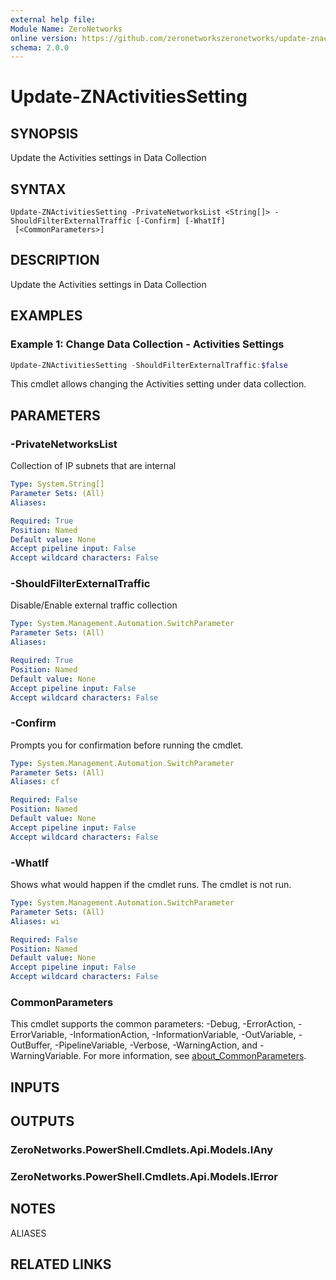 ```yaml
---
external help file:
Module Name: ZeroNetworks
online version: https://github.com/zeronetworkszeronetworks/update-znactivitiessetting
schema: 2.0.0
---
```


# Update-ZNActivitiesSetting

## SYNOPSIS
Update the Activities settings in Data Collection

## SYNTAX

```
Update-ZNActivitiesSetting -PrivateNetworksList <String[]> -ShouldFilterExternalTraffic [-Confirm] [-WhatIf]
 [<CommonParameters>]
```

## DESCRIPTION
Update the Activities settings in Data Collection

## EXAMPLES

### Example 1: Change Data Collection - Activities Settings
```powershell
Update-ZNActivitiesSetting -ShouldFilterExternalTraffic:$false
```

This cmdlet allows changing the Activities setting under data collection.

## PARAMETERS

### -PrivateNetworksList
Collection of IP subnets that are internal

```yaml
Type: System.String[]
Parameter Sets: (All)
Aliases:

Required: True
Position: Named
Default value: None
Accept pipeline input: False
Accept wildcard characters: False
```

### -ShouldFilterExternalTraffic
Disable/Enable external traffic collection

```yaml
Type: System.Management.Automation.SwitchParameter
Parameter Sets: (All)
Aliases:

Required: True
Position: Named
Default value: None
Accept pipeline input: False
Accept wildcard characters: False
```

### -Confirm
Prompts you for confirmation before running the cmdlet.

```yaml
Type: System.Management.Automation.SwitchParameter
Parameter Sets: (All)
Aliases: cf

Required: False
Position: Named
Default value: None
Accept pipeline input: False
Accept wildcard characters: False
```

### -WhatIf
Shows what would happen if the cmdlet runs.
The cmdlet is not run.

```yaml
Type: System.Management.Automation.SwitchParameter
Parameter Sets: (All)
Aliases: wi

Required: False
Position: Named
Default value: None
Accept pipeline input: False
Accept wildcard characters: False
```

### CommonParameters
This cmdlet supports the common parameters: -Debug, -ErrorAction, -ErrorVariable, -InformationAction, -InformationVariable, -OutVariable, -OutBuffer, -PipelineVariable, -Verbose, -WarningAction, and -WarningVariable. For more information, see [about_CommonParameters](http://go.microsoft.com/fwlink/?LinkID=113216).

## INPUTS

## OUTPUTS

### ZeroNetworks.PowerShell.Cmdlets.Api.Models.IAny

### ZeroNetworks.PowerShell.Cmdlets.Api.Models.IError

## NOTES

ALIASES

## RELATED LINKS

